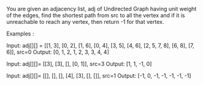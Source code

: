 You are given an adjacency list, adj of Undirected Graph having unit weight of the edges, find the shortest path from src to all the vertex and if it is unreachable to reach any vertex, then return -1 for that vertex.

Examples :

Input: adj[][] = [[1, 3], [0, 2], [1, 6], [0, 4], [3, 5], [4, 6], [2, 5, 7, 8], [6, 8], [7, 6]], src=0
Output: [0, 1, 2, 1, 2, 3, 3, 4, 4]

Input: adj[][]= [[3], [3], [], [0, 1]], src=3
Output: [1, 1, -1, 0]

Input: adj[][]= [[], [], [], [4], [3], [], []], src=1
Output: [-1, 0, -1, -1, -1, -1, -1]
